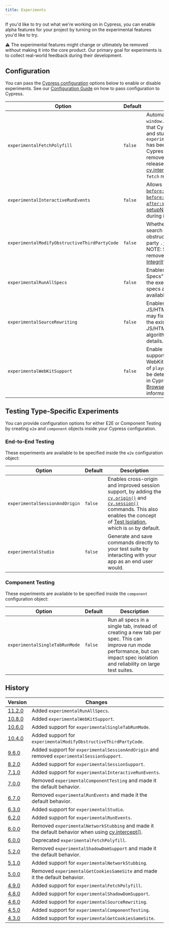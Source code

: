 ```yaml
---
title: Experiments
---
```


If you'd like to try out what we're working on in Cypress, you can enable alpha
features for your project by turning on the experimental features you'd like to
try.

<Alert type="warning">

⚠️ The experimental features might change or ultimately be removed without
making it into the core product. Our primary goal for experiments is to collect
real-world feedback during their development.

</Alert>

## Configuration

You can pass the [Cypress configuration](/guides/references/configuration)
options below to enable or disable experiments. See our
[Configuration Guide](/guides/references/configuration) on how to pass
configuration to Cypress.

| Option                                        | Default | Description                                                                                                                                                                                                                                                                                                                    |
| --------------------------------------------- | ------- | ------------------------------------------------------------------------------------------------------------------------------------------------------------------------------------------------------------------------------------------------------------------------------------------------------------------------------ |
| `experimentalFetchPolyfill`                   | `false` | Automatically replaces `window.fetch` with a polyfill that Cypress can spy on and stub. Note: `experimentalFetchPolyfill` has been deprecated in Cypress 6.0.0 and will be removed in a future release. Consider using [cy.intercept()](/api/commands/intercept) to intercept `fetch` requests instead.                        |
| `experimentalInteractiveRunEvents`            | `false` | Allows listening to the [`before:run`](/api/plugins/before-run-api), [`after:run`](/api/plugins/after-run-api), [`before:spec`](/api/plugins/before-spec-api), and [`after:spec`](/api/plugins/after-spec-api) events in the [setupNodeEvents](/guides/tooling/plugins-guide#Using-a-plugin) function during interactive mode. |
| `experimentalModifyObstructiveThirdPartyCode` | `false` | Whether Cypress will search for and replace obstructive code in third party `.js` or `.html` files. NOTE: Setting this flag removes [Subresource Integrity (SRI)](https://developer.mozilla.org/en-US/docs/Web/Security/Subresource_Integrity).                                                                                |
| `experimentalRunAllSpecs`                     | `false` | Enables the "Run All Specs" UI feature, allowing the execution of multiple specs at once (only available for `e2e`).                                                                                                                                                                                                           |
| `experimentalSourceRewriting`                 | `false` | Enables AST-based JS/HTML rewriting. This may fix issues caused by the existing regex-based JS/HTML replacement algorithm. See [#5273](https://github.com/cypress-io/cypress/issues/5273) for details.                                                                                                                         |
| `experimentalWebKitSupport`                   | `false` | Enable experimental support for running tests in WebKit. When set, installs of `playwright-webkit` will be detected and available in Cypress. See [Launching Browsers](/guides/guides/launching-browsers#WebKit-Experimental) for more information.                                                                            |

## Testing Type-Specific Experiments

You can provide configuration options for either E2E or Component Testing by
creating `e2e` and `component` objects inside your Cypress configuration.

### End-to-End Testing

These experiments are available to be specified inside the `e2e` configuration
object:

| Option                         | Default | Description                                                                                                                                                                                                                                                                                                  |
| ------------------------------ | ------- | ------------------------------------------------------------------------------------------------------------------------------------------------------------------------------------------------------------------------------------------------------------------------------------------------------------ |
| `experimentalSessionAndOrigin` | `false` | Enables cross-origin and improved session support, by adding the [`cy.origin()`](/api/commands/origin) and [`cy.session()`](/api/commands/session) commands. This also enables the concept of [Test Isolation](/guides/core-concepts/writing-and-organizing-tests#Test-Isolation), which is `on` by default. |
| `experimentalStudio`           | `false` | Generate and save commands directly to your test suite by interacting with your app as an end user would.                                                                                                                                                                                                    |

### Component Testing

These experiments are available to be specified inside the `component`
configuration object:

| Option                         | Default | Description                                                                                                                                                                       |
| ------------------------------ | ------- | --------------------------------------------------------------------------------------------------------------------------------------------------------------------------------- |
| `experimentalSingleTabRunMode` | `false` | Run all specs in a single tab, instead of creating a new tab per spec. This can improve run mode performance, but can impact spec isolation and reliability on large test suites. |

## History

| Version                                       | Changes                                                                                                                      |
| --------------------------------------------- | ---------------------------------------------------------------------------------------------------------------------------- |
| [11.2.0](/guides/references/changelog#11-2-0) | Added `experimentalRunAllSpecs`.                                                                                             |
| [10.8.0](/guides/references/changelog#10-8-0) | Added `experimentalWebKitSupport`.                                                                                           |
| [10.6.0](/guides/references/changelog#10-6-0) | Added support for `experimentalSingleTabRunMode`.                                                                            |
| [10.4.0](/guides/references/changelog#10-4-0) | Added support for `experimentalModifyObstructiveThirdPartyCode`.                                                             |
| [9.6.0](/guides/references/changelog#9-6-0)   | Added support for `experimentalSessionAndOrigin` and removed `experimentalSessionSupport`.                                   |
| [8.2.0](/guides/references/changelog#8-2-0)   | Added support for `experimentalSessionSupport`.                                                                              |
| [7.1.0](/guides/references/changelog#7-1-0)   | Added support for `experimentalInteractiveRunEvents`.                                                                        |
| [7.0.0](/guides/references/changelog#7-0-0)   | Removed `experimentalComponentTesting` and made it the default behavior.                                                     |
| [6.7.0](/guides/references/changelog#6-7-0)   | Removed `experimentalRunEvents` and made it the default behavior.                                                            |
| [6.3.0](/guides/references/changelog#6-3-0)   | Added support for `experimentalStudio`.                                                                                      |
| [6.2.0](/guides/references/changelog#6-2-0)   | Added support for `experimentalRunEvents`.                                                                                   |
| [6.0.0](/guides/references/changelog#6-0-0)   | Removed `experimentalNetworkStubbing` and made it the default behavior when using [cy.intercept()](/api/commands/intercept). |
| [6.0.0](/guides/references/changelog#6-0-0)   | Deprecated `experimentalFetchPolyfill`.                                                                                      |
| [5.2.0](/guides/references/changelog#5-2-0)   | Removed `experimentalShadowDomSupport` and made it the default behavior.                                                     |
| [5.1.0](/guides/references/changelog#5-1-0)   | Added support for `experimentalNetworkStubbing`.                                                                             |
| [5.0.0](/guides/references/changelog#5-0-0)   | Removed `experimentalGetCookiesSameSite` and made it the default behavior.                                                   |
| [4.9.0](/guides/references/changelog#4-9-0)   | Added support for `experimentalFetchPolyfill`.                                                                               |
| [4.8.0](/guides/references/changelog#4-8-0)   | Added support for `experimentalShadowDomSupport`.                                                                            |
| [4.6.0](/guides/references/changelog#4-6-0)   | Added support for `experimentalSourceRewriting`.                                                                             |
| [4.5.0](/guides/references/changelog#4-5-0)   | Added support for `experimentalComponentTesting`.                                                                            |
| [4.3.0](/guides/references/changelog#4-3-0)   | Added support for `experimentalGetCookiesSameSite`.                                                                          |
